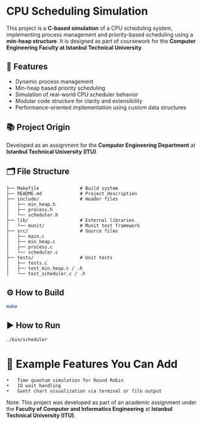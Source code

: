 # CPU Scheduling Simulation

This project is a **C-based simulation** of a CPU scheduling system, implementing process management and priority-based scheduling using a **min-heap structure**. It is designed as part of coursework for the **Computer Engineering Faculty at Istanbul Technical University**.

## 🧠 Features

- Dynamic process management
- Min-heap based priority scheduling
- Simulation of real-world CPU scheduler behavior
- Modular code structure for clarity and extensibility
- Performance-oriented implementation using custom data structures

## 📚 Project Origin

Developed as an assignment for the **Computer Engineering Department** at **Istanbul Technical University (ITU)**.

## 🗂️ File Structure
````
├── Makefile               # Build system
├── README.md              # Project description
├── include/               # Header files
│   ├── min_heap.h
│   ├── process.h
│   └── scheduler.h
├── lib/                   # External libraries
│   └── munit/             # Munit test framework
├── src/                   # Source files
│   ├── main.c
│   ├── min_heap.c
│   ├── process.c
│   └── scheduler.c
├── tests/                 # Unit tests
│   ├── tests.c
│   ├── test_min_heap.c / .h
│   └── test_scheduler.c / .h
````

## ⚙️ How to Build

```bash
make
```
## ▶️ How to Run

```bash
./bin/scheduler
```
# 🔎 Example Features You Can Add
	•	Time quantum simulation for Round Robin
	•	IO wait handling
	•	Gantt chart visualization via terminal or file output
Note: This project was developed as part of an academic assignment under the **Faculty of Computer and Informatics Engineering** at **Istanbul Technical University (ITU)**.
